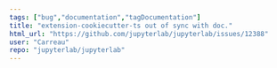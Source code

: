 ```yaml
---
tags: ["bug","documentation","tagDocumentation"]
title: "extension-cookiecutter-ts out of sync with doc."
html_url: "https://github.com/jupyterlab/jupyterlab/issues/12388"
user: "Carreau"
repo: "jupyterlab/jupyterlab"
---
```


